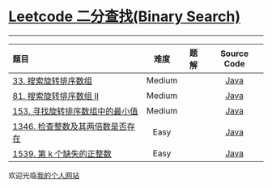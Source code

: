 # [Leetcode 二分查找(Binary Search)](https://leetcode-cn.com/study-plan/binary-search/?progress=7ssk57v)

--------------------

|   题目   |     难度     |          题解          |   Source Code   |
|    :-----        |    :----:    |         :----:         |      :----:     |
| [33. 搜索旋转排序数组](https://leetcode-cn.com/problems/search-in-rotated-sorted-array/) | Medium | []()  | [Java](./Problem33_searchInRotatedSortedArray.java) |
| [81. 搜索旋转排序数组 II](https://leetcode-cn.com/problems/search-in-rotated-sorted-array-ii/) | Medium | []()  | [Java](./Problem81_searchInRotatedSortedArray_ii.java) |
| [153. 寻找旋转排序数组中的最小值](https://leetcode-cn.com/problems/find-minimum-in-rotated-sorted-array/) | Medium | []()  | [Java](./Problem153_findMinimumInRotatedSortedArray.java) |
| [1346. 检查整数及其两倍数是否存在](https://leetcode-cn.com/problems/find-minimum-in-rotated-sorted-array/) | Easy | []()  | [Java](./Problem1346_checkIfNAndItsDoubleExist.java) |
| [1539. 第 k 个缺失的正整数](https://leetcode-cn.com/problems/kth-missing-positive-number/) | Easy | []()  | [Java](./Problem1539_kthMissingPositiveNumber.java) |


欢迎光临[我的个人网站](http://www.longluo.me)


